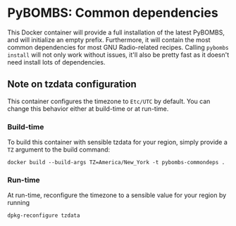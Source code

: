 # PyBOMBS: Common dependencies

This Docker container will provide a full installation of the latest PyBOMBS,
and will initialize an empty prefix. Furthermore, it will contain the most
common dependencies for most GNU Radio-related recipes. Calling `pybombs
install` will not only work without issues, it'll also be pretty fast as it
doesn't need install lots of dependencies.

## Note on tzdata configuration

This container configures the timezone to `Etc/UTC` by default. You can change
this behavior either at build-time or at run-time.

### Build-time 

To build this container with sensible tzdata for your region, simply provide a
`TZ` argument to the build command:

    docker build --build-args TZ=America/New_York -t pybombs-commondeps .

### Run-time

At run-time, reconfigure the timezone to a sensible value for your region by
running

    dpkg-reconfigure tzdata
